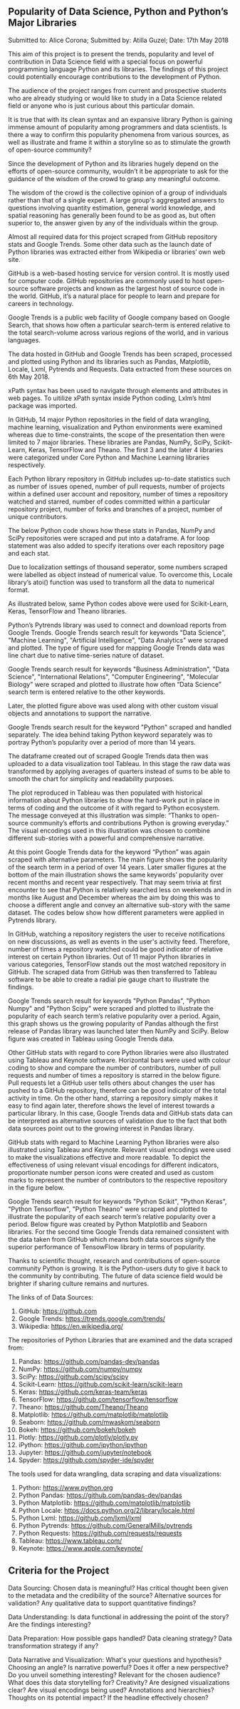 ## Popularity of Data Science, Python and Python’s Major Libraries

Submitted to: Alice Corona; Submitted by: Atilla Guzel; Date: 17th May 2018

This aim of this project is to present the trends, popularity and level of contribution in Data Science field with a special focus on powerful programming language Python and its libraries. The findings of this project could potentially encourage contributions to the development of Python.

The audience of the project ranges from current and prospective students who are already studying or would like to study in a Data Science related field or anyone who is just curious about this particular domain.

It is true that with its clean syntax and an expansive library Python is gaining immense amount of popularity among programmers and data scientists. Is there a way to confirm this popularity phenomena from various sources, as well as illustrate and frame it within a storyline so as to stimulate the growth of open-source community?

Since the development of Python and its libraries hugely depend on the efforts of open-source community, wouldn’t it be appropriate to ask for the guidance of the wisdom of the crowd to grasp any meaningful outcome.

The wisdom of the crowd is the collective opinion of a group of individuals rather than that of a single expert. A large group's aggregated answers to questions involving quantity estimation, general world knowledge, and spatial reasoning has generally been found to be as good as, but often superior to, the answer given by any of the individuals within the group. 

Almost all required data for this project scraped from GitHub repository stats and Google Trends. Some other data such as the launch date of Python libraries was extracted either from Wikipedia or libraries’ own web site.

GitHub is a web-based hosting service for version control. It is mostly used for computer code. GitHub repositories are commonly used to host open-source software projects and known as the largest host of source code in the world. GitHub, it’s a natural place for people to learn and prepare for careers in technology.

Google Trends is a public web facility of Google company based on Google Search, that shows how often a particular search-term is entered relative to the total search-volume across various regions of the world, and in various languages. 

The data hosted in GitHub and Google Trends has been scraped, processed and plotted using Python and its libraries such as Pandas, Matplotlib, Locale, Lxml, Pytrends and Requests. Data extracted from these sources on 6th May 2018.

xPath syntax has been used to navigate through elements and attributes in web pages. To uitilize xPath syntax inside Python coding, Lxlm’s html package was imported.

In GitHub, 14 major Python repositories in the field of data wrangling, machine learning, visualization and Python environments were examined whereas due to time-constraints, the scope of the presentation then were limited to 7 major libraries. These libraries are Pandas, NumPy, SciPy, Scikit-Learn, Keras, TensorFlow and Theano. The first 3 and the later 4 libraries were categorized under Core Python and Machine Learning libraries respectively.

Each Python library repository in GitHub includes up-to-date statistics such as number of issues opened, number of pull requests, number of projects within a defined user account and repository, number of times a repository watched and starred, number of codes committed within a particular repository project, number of forks and branches of a project, number of unique contributors.

The below Python code shows how these stats in Pandas, NumPy and SciPy repositories were scraped and put into a dataframe. A for loop statement was also added to specify iterations over each repository page and each stat.

Due to localization settings of thousand seperator, some numbers scraped were labelled as object instead of numerical value. To overcome this, Locale library’s atoi() function was used to transform all the data to numerical format.

As illustrated below, same Python codes above were used for Scikit-Learn, Keras, TensorFlow and Theano libraries.

Python’s Pytrends library was used to connect and download reports from Google Trends. Google Trends search result for keywords "Data Science", "Machine Learning", "Artificial Intelligence", "Data Analytics" were scraped and plotted. The type of figure used for mapping Google Trends data was line chart due to native time-series nature of dataset.

Google Trends search result for keywords "Business Administration", "Data Science", "International Relations", "Computer Engineering", "Molecular Biology" were scraped and plotted to illustrate how often “Data Science” search term is entered relative to the other keywords.

Later, the plotted figure above was used along with other custom visual objects and annotations to support the narrative.

Google Trends search result for the keyword "Python" scraped and handled separately. The idea behind taking Python keyword separately was to portray Python’s popularity over a period of more than 14 years. 

The dataframe created out of scraped Google Trends data then was uploaded to a data visualization tool Tableau. In this stage the raw data was transformed by applying averages of quarters instead of sums to be able to smooth the chart for simplicity and readability purposes.

The plot reproduced in Tableau was then populated with historical information about Python libraries to show the hard-work put in place in terms of coding and the outcome of it with regard to Python ecosystem. The message conveyed at this illustration was simple: “Thanks to open-source community’s efforts and contributions Python is growing everyday.” The visual encodings used in this illustration was chosen to combine different sub-stories with a powerful and comprehensive narrative.

At this point Google Trends data for the keyword “Python” was again scraped with alternative parameters. The main figure shows the popularity of the search term in a period of over 14 years. Later smaller figures at the bottom of the main illustration shows the same keywords’ popularity over recent months and recent year respectively. That may seem trivia at first encounter to see that Python is relatively searched less on weekends and in months like August and December whereas the aim by doing this was to choose a different angle and convey an alternative sub-story with the same dataset. The codes below show how different parameters were applied in Pytrends library.

In GitHub, watching a repository registers the user to receive notifications on new discussions, as well as events in the user's activity feed. Therefore, number of times a repository watched could be good indicator of relative interest on certain Python libraries. Out of 11 major Python libraries in various categories, TensorFlow stands out the most watched repository in GitHub. The scraped data from GitHub was then transferred to Tableau software to be able to create a radial pie gauge chart to illustrate the findings.

Google Trends search result for keywords "Python Pandas", "Python Numpy" and "Python Scipy" were scraped and plotted to illustrate the popularity of each search term’s relative popularity over a period. Again, this graph shows us the growing popularity of Pandas although the first release of Pandas library was launched later then NumPy and SciPy. Below figure was created in Tableau using Google Trends data.

Other GitHub stats with regard to core Python libraries were also illustrated using Tableau and Keynote software. Horizontal bars were used with colour coding to show and compare the number of contributors, number of pull requests and number of times a repository is starred in the below figure. Pull requests let a GitHub user tells others about changes the user has pushed to a GitHub repository, therefore can be good indicator of the total activity in time. On the other hand, starring a repository simply makes it easy to find again later, therefore shows the level of interest towards a particular library. In this case, Google Trends data and GitHub stats data can be interpreted as alternative sources of validation due to the fact that both data sources point out to the growing interest in Pandas library.

GitHub stats with regard to Machine Learning Python libraries were also illustrated using Tableau and Keynote. Relevant visual encodings were used to make the visualizations effective and more readable. To depict the effectiveness of using relevant visual encodings for different indicators, proportionate number person icons were created and used as custom marks to represent the number of contributors to the respective repository in the figure below.

Google Trends search result for keywords "Python Scikit", "Python Keras", "Python Tensorflow", "Python Theano" were scraped and plotted to illustrate the popularity of each search term’s relative popularity over a period. Below figure was created by Python Matplotlib and Seaborn libraries. For the second time Google Trends data remained consistent with the data taken from GitHub which means both data sources signify the superior performance of TensowFlow library in terms of popularity.

Thanks to scientific thought, research and contributions of open-source community Python is growing. It is the Python-users duty to give it back to the community by contributing. The future of data science field would be brighter if sharing culture remains and nurtures.


The links of of Data Sources:
1)	GitHub: https://github.com
2)	Google Trends: https://trends.google.com/trends/
3)	Wikipedia: https://en.wikipedia.org/

The repositories of Python Libraries that are examined and the data scraped from:
1)	Pandas: https://github.com/pandas-dev/pandas 
2)	NumPy: https://github.com/numpy/numpy
3)	SciPy: https://github.com/scipy/scipy 
4)	Scikit-Learn: https://github.com/scikit-learn/scikit-learn 
5)	Keras: https://github.com/keras-team/keras 
6)	TensorFlow: https://github.com/tensorflow/tensorflow 
7)	Theano: https://github.com/Theano/Theano   
8)	Matplotlib: https://github.com/matplotlib/matplotlib 
9)	Seaborn: https://github.com/mwaskom/seaborn 
10)	Bokeh: https://github.com/bokeh/bokeh 
11)	Plotly: https://github.com/plotly/plotly.py 
12)	iPython: https://github.com/ipython/ipython 
13)	Jupyter: https://github.com/jupyter/notebook 
14)	Spyder: https://github.com/spyder-ide/spyder

The tools used for data wrangling, data scraping and data visualizations:
1)	Python: https://www.python.org 
2)	Python Pandas: https://github.com/pandas-dev/pandas
3)	Python Matplotlib: https://github.com/matplotlib/matplotlib
4)	Python Locale: https://docs.python.org/2/library/locale.html 
5)	Python Lxml: https://github.com/lxml/lxml 
6)	Python Pytrends: https://github.com/GeneralMills/pytrends 
7)	Python Requests: https://github.com/requests/requests 
8)	Tableau: https://www.tableau.com/ 
9)	Keynote: https://www.apple.com/keynote/ 

## Criteria for the Project

Data Sourcing: Chosen data is meaningful? Has critical thought been given to the metadata and the credibility of the source? Alternative sources for validation? Any qualitative data to support quantitative findings?

Data Understanding: Is data functional in addressing the point of the story? Are the findings interesting?

Data Preparation: How possible gaps handled? Data cleaning strategy? Data transformation strategy if any?

Data Narrative and Visualization: What's your questions and hypothesis? Choosing an angle? Is narrative powerful? Does it offer a new perspective? Do you unveil something interesting? Relevant for the chosen audience? What does this data storytelling for? Creativity? Are designed visualizations clear? Are visual encodings being used? Annotations and hierarchies? Thoughts on its potential impact? If the headline effectively chosen?
